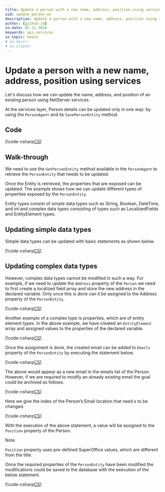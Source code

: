```yaml
---
title: Update a person with a new name, address, position using services
uid: update_person_ws
description: Update a person with a new name, address, position using services
author: {github-id}
so.date: 05.11.2016
keywords: api-services
so.topic: howto
# so.envir:
# so.client:
---
```


# Update a person with a new name, address, position using services

Let's discuss how we can update the name, address, and position of an existing person using NetServer services.

At the services layer, Person details can be updated only in one way: by using the `PersonAgent` and its `SavePersonEntity` method.

## Code

[!code-csharp[CS](includes/update-person-services.cs)]

## Walk-through

We need to use the `GetPersonEntity` method available in the `PersonAgent` to retrieve the `PersonEntity` that needs to be updated.

Once the Entity is retrieved, the properties that are exposed can be updated. The example shows how we can update different types of properties exposed by the `PersonEntity`.

Entity types consist of simple data types such as String, Boolean, DateTime, and int and complex data types consisting of types such as LocalizedFields and EntityElement types.

## Updating simple data types

Simple data types can be updated with basic statements as shown below.

[!code-csharp[CS](includes/update-person-services.cs?range=16-17)]

## Updating complex data types

However, complex data types cannot be modified in such a way. For example, if we need to update the `Address` property of the `Person` we need to first create a localized field array and store the new address in the declared variable. Only once this is done can it be assigned to the Address property of the `PersonEntity`.

[!code-csharp[CS](includes/update-person-services.cs?range=20-22)]

Another example of a complex type is properties, which are of entity element types. In the above example, we have created an `EntityElement` array and assigned values to the properties of the declared variable.

[!code-csharp[CS](includes/update-person-services.cs?range=29-32)]

Once the assignment is done, the created email can be added to `Emails` property of the `PersonEntity` by executing the statement below.

[!code-csharp[CS](includes/update-person-services.cs?range=35)]

The above would appear as a new email in the emails list of the Person. However, if we are required to modify an already existing email the goal could be archived as follows.

[!code-csharp[CS](includes/update-person-services.cs?range=38-39)]

Here we give the index of the Person’s Email location that need s to be changed.

[!code-csharp[CS](includes/update-person-services.cs?range=42)]

With the execution of the above statement, a value will be assigned to the `Position` property of the Person.

> [!NOTE]
> `Position` property uses pre-defined SuperOffice values, which are different from the title.

Once the required properties of the `PersonEntity` have been modified the modifications could be saved to the database with the execution of the below statement.

[!code-csharp[CS](includes/update-person-services.cs?range=45)]
